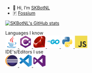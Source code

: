 - 👋 Hi, I’m [SKBotNL](https://github.com/SKBotNL)
- 🇫 [Fossium](https://github.com/Fossium-Team)

[![SKBotNL's GitHub stats](https://github-readme-stats.vercel.app/api?username=SKBotNL&theme=dark)](https://www.github.com/SKBotNL)

Languages I know\
<a href="https://www.oracle.com/java/"> <img src="https://raw.githubusercontent.com/devicons/devicon/master/icons/java/java-original.svg" alt="Java" width="40" height="40"/> </a>
<a href="https://docs.microsoft.com/en-us/dotnet/csharp/"> <img src="https://raw.githubusercontent.com/devicons/devicon/master/icons/csharp/csharp-original.svg" alt="C#" width="40" height="40"/> </a>
<a href="https://www.ruby-lang.org"> <img src="https://raw.githubusercontent.com/devicons/devicon/master/icons/ruby/ruby-original.svg" alt="Ruby" width="40" height="40"/> </a>
<a href="https://golang.org/"> <img src="https://raw.githubusercontent.com/devicons/devicon/master/icons/go/go-original-wordmark.svg" alt="Go" width="40" height="40"/> </a>
<a href="https://www.python.org"> <img src="https://raw.githubusercontent.com/devicons/devicon/master/icons/python/python-original.svg" alt="Python" width="40" height="40"/> </a>
<a href="https://www.ecma-international.org/publications-and-standards/standards/ecma-262/"> <img src="https://raw.githubusercontent.com/devicons/devicon/master/icons/javascript/javascript-original.svg" alt="Python" width="40" height="40"/> </a>\
IDE's/Editors I use\
<a href="https://www.eclipse.org/"> <img src="https://raw.githubusercontent.com/devicons/devicon/develop/icons/eclipse/eclipse-original.svg" alt="Eclipse" width="40" height="40"/> </a>
<a href="https://code.visualstudio.com"> <img src="https://raw.githubusercontent.com/devicons/devicon/master/icons/vscode/vscode-original.svg" alt="Visual Studio Code" width="40" height="40"/> </a>
<a href="https://visualstudio.microsoft.com/"> <img src="https://raw.githubusercontent.com/devicons/devicon/master/icons/visualstudio/visualstudio-plain.svg" alt="Visual Studio" width="40" height="40"/> </a>

